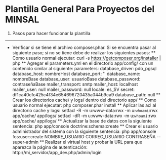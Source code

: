  Plantilla General Para Proyectos del MINSAL
====================================================
1) Pasos para hacer funcionar la plantilla
---------------------------------------
* Verificar si se tiene el archivo composer.phar. Si se encuentra pasar al siguiente paso; si no se 
tiene debe de realizar los siguientes pasos:
    ** Como usuario normal ejecutar: curl -s https://getcomposer.org/installer | php
    ** Agregar el parameters.yml en el directorio app/config/ con un contenido similar al siguiente:
parameters:
    database_driver: pdo_pgsql
    database_host: nombreHost
    database_port: ''
    database_name: nombreBase
    database_user: usuarioBase
    database_password: contraseñaBase
    mailer_transport: smtp
    mailer_host: localhost
    mailer_user: null
    mailer_password: null
    locale: es_SV
    secret: df1ca40cfc425c4f34e654696720435a044b9ca9
    database_path: null
    ** Crear los directorios cache/ y logs/ dentro del directorio app/
    ** Como usuario normal ejecutar: php composer.phar install
    ** Aplicar las acl al directorio cache y logs:
            setfacl -R -m u:www-data:rwx -m u:`whoami`:rwx app/cache/ app/logs/
            setfacl -dR -m u:www-data:rwx -m u:`whoami`:rwx app/cache/ app/logs/
    ** Actualizar la base de datos con la siguiente sentencia: 
            php app/console doctrine:schema:create
    ** Crear el usuario administrador del sistema con la siguiente sentencia: 
            php app/console fos:user:create NOMBRE_USUARIO CORREO_USUARIO CONTRASEÑA --super-admin
    ** Realizar el virtual host y probar la URL para que aparezca la página de autenticación:
                http://mi_servidor/app_dev.php/admin/login
